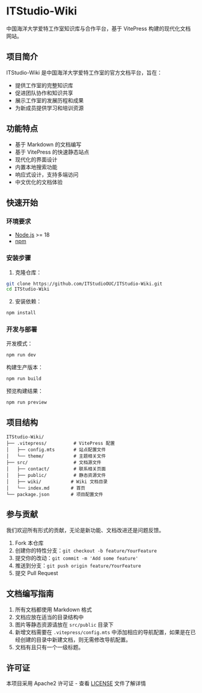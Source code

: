 # ITStudio-Wiki



中国海洋大学爱特工作室知识库与合作平台，基于 VitePress 构建的现代化文档网站。

## 项目简介

ITStudio-Wiki 是中国海洋大学爱特工作室的官方文档平台，旨在：
- 提供工作室的完整知识库
- 促进团队协作和知识共享
- 展示工作室的发展历程和成果
- 为新成员提供学习和培训资源

## 功能特点

- 基于 Markdown 的文档编写
- 基于 VitePress 的快速静态站点
- 现代化的界面设计
- 内置本地搜索功能
- 响应式设计，支持多端访问
- 中文优化的文档体验

## 快速开始

### 环境要求

- [Node.js](https://nodejs.org/) >= 18
- [npm](https://www.npmjs.com/)

### 安装步骤

1. 克隆仓库：
```bash
git clone https://github.com/ITStudioOUC/ITStudio-Wiki.git
cd ITStudio-Wiki
```

2. 安装依赖：
```bash
npm install
```

### 开发与部署

开发模式：
```bash
npm run dev
```

构建生产版本：
```bash
npm run build
```

预览构建结果：
```bash
npm run preview
```

## 项目结构

```
ITStudio-Wiki/
├── .vitepress/          # VitePress 配置
│   ├── config.mts       # 站点配置文件
│   └── theme/           # 主题相关文件
├── src/                 # 文档源文件
│   ├── contact/         # 联系相关页面
│   ├── public/          # 静态资源文件
│   ├── wiki/           # Wiki 文档目录
│   └── index.md        # 首页
└── package.json        # 项目配置文件
```

## 参与贡献

我们欢迎所有形式的贡献，无论是新功能、文档改进还是问题反馈。

1. Fork 本仓库
2. 创建你的特性分支：`git checkout -b feature/YourFeature`
3. 提交你的改动：`git commit -m 'Add some feature'`
4. 推送到分支：`git push origin feature/YourFeature`
5. 提交 Pull Request

## 文档编写指南

1. 所有文档都使用 Markdown 格式
2. 文档应放在适当的目录结构中
3. 图片等静态资源请放在 `src/public` 目录下
4. 新增文档需要在 `.vitepress/config.mts` 中添加相应的导航配置，如果是在已经创建的目录中新建文档，则无需修改导航配置。
5. 文档有且只有一个一级标题。

## 许可证

本项目采用 Apache2 许可证 - 查看 [LICENSE](LICENSE) 文件了解详情